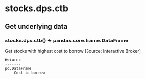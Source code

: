 # stocks.dps.ctb

## Get underlying data 
### stocks.dps.ctb() -> pandas.core.frame.DataFrame

Get stocks with highest cost to borrow [Source: Interactive Broker]

    Returns
    -------
    pd.DataFrame
        Cost to borrow
